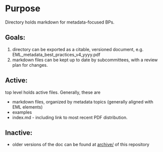 # Purpose

Directory holds markdown for metadata-focused BPs. 

## Goals:
1. directory can be exported as a citable, versioned document, e.g. EML_metadata_best_practices_v4_yyyy.pdf
1. markdown files can be kept up to date by subcommittees, with a review plan for changes.



## Active:
top level holds active files. Generally, these are 
* markdown files, organized by metadata topics (generally aligned with EML elements)
* examples
* index.md - including link to most recent PDF distribution. 


## Inactive: 
* older versions of the doc can be found at [archive/](../archive) of this repository


